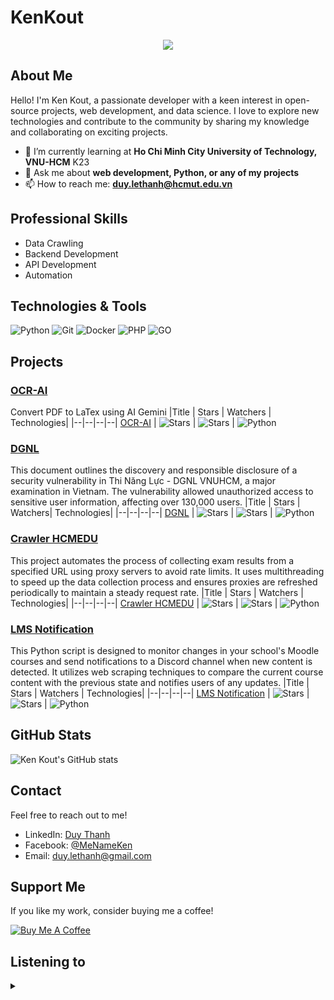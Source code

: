# KenKout

<p align="center">
  <a href="https://github.com/KenKout">
    <img src=https://github-profile-summary-cards.vercel.app/api/cards/repos-per-language?username=kenkout&theme=monokai>
  </a>
</p>


## About Me

Hello! I'm Ken Kout, a passionate developer with a keen interest in open-source projects, web development, and data science. I love to explore new technologies and contribute to the community by sharing my knowledge and collaborating on exciting projects.

- 🌱 I’m currently learning at **Ho Chi Minh City University of Technology, VNU-HCM** K23
- 💬 Ask me about **web development, Python, or any of my projects**
- 📫 How to reach me: **[duy.lethanh@hcmut.edu.vn](mailto:duy.lethanh@hcmut.edu.vn)**


## Professional Skills

- Data Crawling
- Backend Development
- API Development
- Automation


## Technologies & Tools

![Python](https://img.shields.io/badge/-Python-000?&logo=Python)
![Git](https://img.shields.io/badge/-Git-000?&logo=Git)
![Docker](https://img.shields.io/badge/-Docker-000?&logo=Docker)
![PHP](https://img.shields.io/badge/-PHP-000?&logo=PHP)
![GO](https://img.shields.io/badge/-GO-000?&logo=GO)


## Projects

### [OCR-AI](https://github.com/KenKout/OCR-AI)

Convert PDF to LaTex using AI Gemini
|Title | Stars | Watchers | Technologies|
|--|--|--|--|
[OCR-AI](https://github.com/KenKout/OCR-AI) | <img alt="Stars" src="https://img.shields.io/github/stars/KenKout/OCR-AI?style=flat-square&labelColor=black"/> | <img alt="Stars" src="https://img.shields.io/github/watchers/KenKout/OCR-AI?style=flat-square&labelColor=black"/> | ![Python](https://img.shields.io/badge/-Python-000?&logo=Python)


### [DGNL](https://github.com/KenKout/DGNL)

This document outlines the discovery and responsible disclosure of a security vulnerability in Thi Năng Lực - DGNL VNUHCM, a major examination in Vietnam. The vulnerability allowed unauthorized access to sensitive user information, affecting over 130,000 users.
|Title | Stars | Watchers| Technologies|
|--|--|--|--|
[DGNL](https://github.com/KenKout/DGNL) | <img alt="Stars" src="https://img.shields.io/github/stars/KenKout/DGNL?style=flat-square&labelColor=black"/> | <img alt="Stars" src="https://img.shields.io/github/watchers/KenKout/DGNL?style=flat-square&labelColor=black"/> | ![Python](https://img.shields.io/badge/-Python-000?&logo=Python)


### [Crawler HCMEDU](https://github.com/KenKout/crawl_quanly_hcmedu)

This project automates the process of collecting exam results from a specified URL using proxy servers to avoid rate limits. It uses multithreading to speed up the data collection process and ensures proxies are refreshed periodically to maintain a steady request rate.
|Title | Stars | Watchers | Technologies|
|--|--|--|--|
[Crawler HCMEDU](https://github.com/KenKout/crawl_quanly_hcmedu) | <img alt="Stars" src="https://img.shields.io/github/stars/KenKout/crawl_quanly_hcmedu?style=flat-square&labelColor=black"/> | <img alt="Stars" src="https://img.shields.io/github/watchers/KenKout/crawl_quanly_hcmedu?style=flat-square&labelColor=black"/> | ![Python](https://img.shields.io/badge/-Python-000?&logo=Python)


### [LMS Notification](https://github.com/KenKout/lms_notification)

This Python script is designed to monitor changes in your school's Moodle courses and send notifications to a Discord channel when new content is detected. It utilizes web scraping techniques to compare the current course content with the previous state and notifies users of any updates.
|Title | Stars | Watchers | Technologies|
|--|--|--|--|
[LMS Notification](https://github.com/KenKout/lms_notification) | <img alt="Stars" src="https://img.shields.io/github/stars/KenKout/lms_notification?style=flat-square&labelColor=black"/> | <img alt="Stars" src="https://img.shields.io/github/watchers/KenKout/lms_notification?style=flat-square&labelColor=black"/> | ![Python](https://img.shields.io/badge/-Python-000?&logo=Python)


## GitHub Stats

![Ken Kout's GitHub stats](https://github-readme-stats.vercel.app/api?username=KenKout&show_icons=true&theme=radical)

## Contact

Feel free to reach out to me!

- LinkedIn: [Duy Thanh](https://linkedin.com/in/KenKout)
- Facebook: [@MeNameKen](https://twitter.com/MeNameKen)
- Email: [duy.lethanh@gmail.com](mailto:duy.lethanh@gmail.com)

## Support Me

If you like my work, consider buying me a coffee!

[![Buy Me A Coffee](https://img.shields.io/badge/-Buy%20me%20a%20coffee-000?&logo=buy-me-a-coffee)](https://buymeacoffee.com/kenkout)

## Listening to
<details> 
<summary></summary>

<p align="center">
  <a href="https://github.com/KenKout">
    <img src=https://spotify-github-profile.kittinanx.com/api/view?uid=rqj973ybsrcomsdho9m1gw7pj&cover_image=true&theme=compact&show_offline=false&background_color=121212&interchange=false>
  </a>
</p>
</details>

